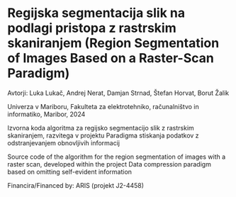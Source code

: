 # Regijska segmentacija slik na podlagi pristopa z rastrskim skaniranjem (Region Segmentation of Images Based on a Raster-Scan Paradigm)

Avtorji: Luka Lukač, Andrej Nerat, Damjan Strnad, Štefan Horvat, Borut Žalik

Univerza v Mariboru, Fakulteta za elektrotehniko, računalništvo in informatiko, Maribor, 2024

Izvorna koda algoritma za regijsko segmentacijo slik z rastrskim skaniranjem, razvitega v projektu Paradigma stiskanja podatkov z odstranjevanjem obnovljivih informacij

Source code of the algorithm for the region segmentation of images with a raster scan, developed within the project Data compression paradigm based on omitting self-evident information

Financira/Financed by: ARIS (projekt J2-4458)
